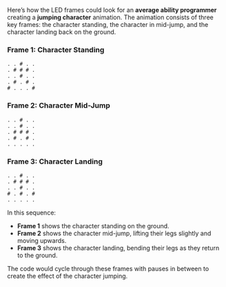Here’s how the LED frames could look for an **average ability programmer** creating a **jumping character** animation. The animation consists of three key frames: the character standing, the character in mid-jump, and the character landing back on the ground.

### **Frame 1: Character Standing**
```plaintext
. . # . .
. # # # .
. . # . .
. # . # .
# . . . #
```

### **Frame 2: Character Mid-Jump**
```plaintext
. . # . .
. . # . .
. # # # .
. # . # .
. . . . .
```

### **Frame 3: Character Landing**
```plaintext
. . # . .
. # # # .
. . # . .
# . # . #
. . . . .
```

In this sequence:
- **Frame 1** shows the character standing on the ground.
- **Frame 2** shows the character mid-jump, lifting their legs slightly and moving upwards.
- **Frame 3** shows the character landing, bending their legs as they return to the ground.

The code would cycle through these frames with pauses in between to create the effect of the character jumping.
